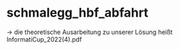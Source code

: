 # schmalegg_hbf_abfahrt
-> die theoretische Ausarbeitung zu unserer Lösung heißt InformatiCup_2022(4).pdf
